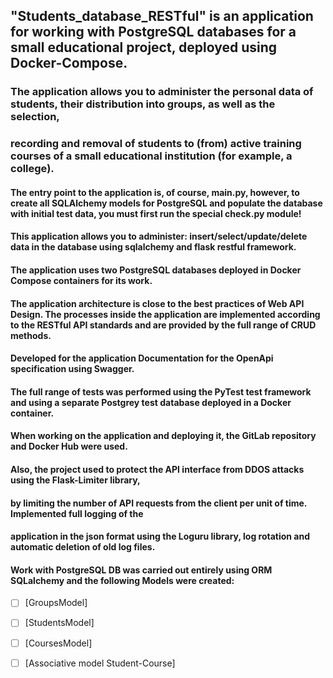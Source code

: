 ## "Students_database_RESTful" is an application for working with PostgreSQL databases for a small educational project, deployed using Docker-Compose.

### The application allows you to administer the personal data of students, their distribution into groups, as well as the selection,
### recording and removal of students to (from) active training courses of a small educational institution (for example, a college).

#### The entry point to the application is, of course, main.py, however, to create all SQLAlchemy models for PostgreSQL and populate the database with initial test data, you must first run the special check.py module!
#### This application allows you to administer: insert/select/update/delete data in the database using sqlalchemy and flask restful framework.
#### The application uses two PostgreSQL databases deployed in Docker Compose containers for its work.

#### The application architecture is close to the best practices of Web API Design. The processes inside the application are implemented according to the RESTful API standards and are provided by the full range of CRUD methods.
#### Developed for the application Documentation for the OpenApi specification using Swagger.
#### The full range of tests was performed using the PyTest test framework and using a separate Postgrey test database deployed in a Docker container.

#### When working on the application and deploying it, the GitLab repository and Docker Hub were used.
#### Also, the project used to protect the API interface from DDOS attacks using the Flask-Limiter library,
#### by limiting the number of API requests from the client per unit of time. Implemented full logging of the
#### application in the json format using the Loguru library, log rotation and automatic deletion of old log files.
#### Work with PostgreSQL DB was carried out entirely using ORM SQLalchemy and the following Models were created:

- [ ] [GroupsModel]
- [ ] [StudentsModel]
- [ ] [CoursesModel]
- [ ] [Associative model Student-Course]

